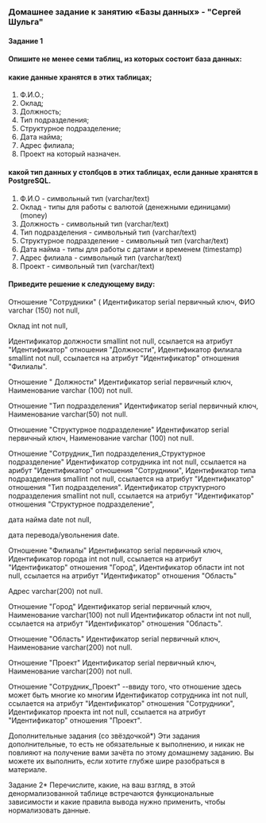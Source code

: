 ### Домашнее задание к занятию «Базы данных» - "Сергей Шульга"

#### Задание 1
#### Опишите не менее семи таблиц, из которых состоит база данных:
#### какие данные хранятся в этих таблицах;
1. Ф.И.О.;
2. Оклад;
3. Должность;
4. Тип подразделения;
5. Структурное подразделение;
6. Дата найма;
7. Адрес филиала;
8. Проект на который назначен.

#### какой тип данных у столбцов в этих таблицах, если данные хранятся в PostgreSQL.
1. Ф.И.О - cимвольный тип (varchar/text)
2. Оклад - типы для работы с валютой (денежными единицами) (money)
3. Должность - символьный тип (varchar/text)
4. Тип подразделения - символьный тип (varchar/text)
5. Структурное подразделение - символьный тип (varchar/text)
6. Дата найма - типы для работы с датами и временем (timestamp)
7. Адрес филиала - символьный тип (varchar/text)
8. Проект - символьный тип (varchar/text)

#### Приведите решение к следующему виду:

Отношение "Сотрудники" (
Идентификатор serial первичный ключ,
ФИО varchar (150) not null,

Оклад int not null,

Идентификатор должности smallint not null, ссылается на атрибут "Идентификатор" отношения "Должности",
Идентификатор филиала smallint not null, ссылается на атрибут "Идентификатор" отношения "Филиалы".

Отношение " Должности"
Идентификатор serial первичный ключ,
Наименование varchar (100) not null.

Отношение "Тип подразделения"
Идентификатор serial первичный ключ,
Наименование varchar(50) not null.

Отношение "Структурное подразделение"
Идентификатор serial первичный ключ,
Наименование varchar (100) not null.

Отношение "Сотрудник_Тип подразделения_Структурное подразделение"
Идентификатор сотрудника int not null, ссылается на арибут "Идентификатор" отношения "Сотрудники",
Идентификатор типа подразделения smallint not null, ссылается на атрибут "Идентификатор" отношения "Тип подразделения".
Идентификатор структурного подразделения smallint not null, ссылается на атрибут "Идентификатор" отношения "Структурное подразделение",

дата найма date not null,

дата перевода/увольнения date.

Отношение "Филиалы"
Идентификатор serial первичный ключ,
Идентификатор города int not null, ссылается на атрибут "Идентификатор" отношения "Город",
Идентификатор области int not null, ссылается на атрибут "Идентификатор" отношения "Область"

Адрес varchar(200) not null.

Отношение "Город"
Идентификатор serial первичный ключ,
Наименование varchar(100) not null
Идентификатор области int not null, ссылается на атрибут "Идентификатор" отношения "Область".

Отношение "Область"
Идентификатор serial первичный ключ,
Наименование varchar(200) not null.

Отношение "Проект"
Идентификатор serial первичный ключ,
Наименование varchar(200) not null.

Отношение "Сотрудник_Проект" --ввиду того, что отношение здесь может быть многие ко многим
Идентификатор сотрудника int not null, ссылается на атрибут "Идентификатор" отношения "Сотрудники",
Идентификатор проекта int not null, ссылается на атрибут "Идентификатор" отношения "Проект".

Дополнительные задания (со звёздочкой*)
Эти задания дополнительные, то есть не обязательные к выполнению, и никак не повлияют на получение вами зачёта по этому домашнему заданию. Вы можете их выполнить, если хотите глубже шире разобраться в материале.

Задание 2*
Перечислите, какие, на ваш взгляд, в этой денормализованной таблице встречаются функциональные зависимости и какие правила вывода нужно применить, чтобы нормализовать данные.

